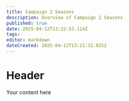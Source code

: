 ```yaml
---
title: Campaign 2 Seasons
description: Overview of Campaign 2 Seasons
published: true
date: 2025-04-12T13:22:53.114Z
tags: 
editor: markdown
dateCreated: 2025-04-12T13:21:32.025Z
---
```


# Header
Your content here
